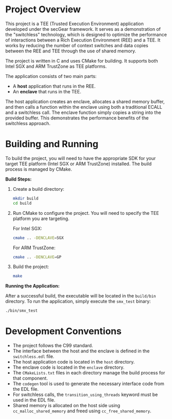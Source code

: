# Project Overview

This project is a TEE (Trusted Execution Environment) application developed under the secGear framework. It serves as a demonstration of the "switchless" technology, which is designed to optimize the performance of interactions between a Rich Execution Environment (REE) and a TEE. It works by reducing the number of context switches and data copies between the REE and TEE through the use of shared memory.

The project is written in C and uses CMake for building. It supports both Intel SGX and ARM TrustZone as TEE platforms.

The application consists of two main parts:
- A **host** application that runs in the REE.
- An **enclave** that runs in the TEE.

The host application creates an enclave, allocates a shared memory buffer, and then calls a function within the enclave using both a traditional ECALL and a switchless call. The enclave function simply copies a string into the provided buffer. This demonstrates the performance benefits of the switchless approach.

# Building and Running

To build the project, you will need to have the appropriate SDK for your target TEE platform (Intel SGX or ARM TrustZone) installed. The build process is managed by CMake.

**Build Steps:**

1.  Create a build directory:
    ```bash
    mkdir build
    cd build
    ```

2.  Run CMake to configure the project. You will need to specify the TEE platform you are targeting.

    For Intel SGX:
    ```bash
    cmake .. -DENCLAVE=SGX
    ```

    For ARM TrustZone:
    ```bash
    cmake .. -DENCLAVE=GP
    ```

3.  Build the project:
    ```bash
    make
    ```

**Running the Application:**

After a successful build, the executable will be located in the `build/bin` directory. To run the application, simply execute the `smx_test` binary:

```bash
./bin/smx_test
```

# Development Conventions

- The project follows the C99 standard.
- The interface between the host and the enclave is defined in the `switchless.edl` file.
- The host application code is located in the `host` directory.
- The enclave code is located in the `enclave` directory.
- The `CMakeLists.txt` files in each directory manage the build process for that component.
- The `codegen` tool is used to generate the necessary interface code from the EDL file.
- For switchless calls, the `transition_using_threads` keyword must be used in the EDL file.
- Shared memory is allocated on the host side using `cc_malloc_shared_memory` and freed using `cc_free_shared_memory`.

